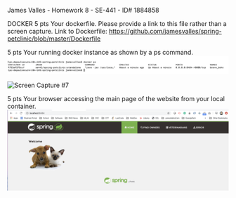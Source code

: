 
James Valles -
Homework 8 - 
SE-441 - ID# 1884858

DOCKER
5 pts Your dockerfile. Please provide a link to this file rather than a screen capture.
Link to Dockerfile: https://github.com/jamesvalles/spring-petclinic/blob/master/Dockerfile

5 pts Your running docker instance as shown by a ps command.
![Screen Capture #7](images/hmk3pic2.png)

![Screen Capture #7](images/hmk3pic2b.png)


5 pts Your browser accessing the main page of the website from your local container.
![Screen Capture #7](images/hmk8pic3.png)
